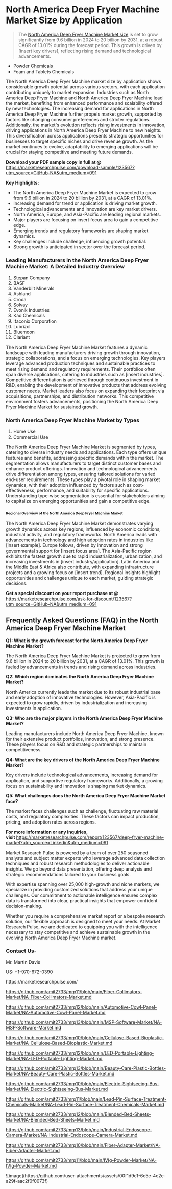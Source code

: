 <h1>North America Deep Fryer Machine Market&nbsp;Size by Application</h1><blockquote><p>The <a href="https://marketresearchpulse.com/download-sample/123567?utm_source=GitHub-NA&amp;utm_medium=091">North America Deep Fryer Machine Market size</a> is set to grow significantly from 9.6 billion in 2024 to 20 billion by 2031, at a robust CAGR of 13.01% during the forecast period. This growth is driven by [insert key drivers], reflecting rising demand and technological advancements.</p></blockquote><ul><li>Powder Chemicals<li> Foam and Tablets Chemicals</li></ul><p>The North America Deep Fryer Machine market size by application shows considerable growth potential across various sectors, with each application contributing uniquely to market expansion. Industries such as North America Deep Fryer Machine and North America Deep Fryer Machine lead the market, benefiting from enhanced performance and scalability offered by new technologies. The increasing demand for applications in North America Deep Fryer Machine further propels market growth, supported by factors like changing consumer preferences and stricter regulations. Additionally, the market's evolution reflects rising investments in innovation, driving applications in North America Deep Fryer Machine to new heights. This diversification across applications presents strategic opportunities for businesses to target specific niches and drive revenue growth. As the market continues to evolve, adaptability to emerging applications will be crucial for staying competitive and meeting future demands.</p><p><strong>Download your PDF sample copy in full at @ </strong><a href="https://marketresearchpulse.com/download-sample/123567?utm_source=GitHub-NA&amp;utm_medium=091">https://marketresearchpulse.com/download-sample/123567?utm_source=GitHub-NA&amp;utm_medium=091</a></p><p><strong>Key Highlights: </strong></p><ul><li>The North America Deep Fryer Machine Market is expected to grow from 9.6 billion in 2024 to 20 billion by 2031, at a CAGR of 13.01%.</li><li>Increasing demand for trend or application is driving market growth.</li><li>Technological advancements and innovation are key market drivers.</li><li>North America, Europe, and Asia-Pacific are leading regional markets.</li><li>Major players are focusing on insert focus area to gain a competitive edge.</li><li>Emerging trends and regulatory frameworks are shaping market dynamics.</li><li>Key challenges include challenge, influencing growth potential.</li><li>Strong growth is anticipated in sector over the forecast period.</li></ul><h3>Leading Manufacturers in the North America Deep Fryer Machine Market: A Detailed Industry Overview</h3><ol><li>Stepan Company</li><li>BASF</li><li>Vanderbilt Minerals</li><li>Ashland</li><li>Croda</li><li>Solvay</li><li>Evonik Industries</li><li>Kao Chemicals</li><li>Itaconix Corporation</li><li>Lubrizol</li><li>Bluemoon</li><li>Clariant</li></ol><div class="flex max-w-full flex-col flex-grow"><div class="min-h-8 text-message flex w-full flex-col items-end gap-2 whitespace-normal break-words [.text-message+&amp;]:mt-5" dir="auto" data-message-author-role="assistant" data-message-id="fd8432e4-4910-450d-b182-61b7bfb0a01f" data-message-model-slug="gpt-4o"><div class="flex w-full flex-col gap-1 empty:hidden first:pt-[3px]"><div class="markdown prose w-full break-words dark:prose-invert light"><p>The North America Deep Fryer Machine Market features a dynamic landscape with leading manufacturers driving growth through innovation, strategic collaborations, and a focus on emerging technologies. Key players leverage advanced production techniques and sustainable practices to meet rising demand and regulatory requirements. Their portfolios often span diverse applications, catering to industries such as [insert industries]. Competitive differentiation is achieved through continuous investment in R&amp;D, enabling the development of innovative products that address evolving customer needs. Market leaders also focus on expanding their footprint via acquisitions, partnerships, and distribution networks. This competitive environment fosters advancements, positioning the North America Deep Fryer Machine Market for sustained growth.</p></div></div></div></div><h3>North America Deep Fryer Machine Market by Types</h3><ol><li>Home Use<li> Commercial Use</li></ol><div class="flex max-w-full flex-col flex-grow"><div class="min-h-8 text-message flex w-full flex-col items-end gap-2 whitespace-normal break-words [.text-message+&amp;]:mt-5" dir="auto" data-message-author-role="assistant" data-message-id="084470be-0bb7-4664-bddf-5156b4f41249" data-message-model-slug="gpt-4o-mini"><div class="flex w-full flex-col gap-1 empty:hidden first:pt-[3px]"><div class="markdown prose w-full break-words dark:prose-invert light"><p>The North America Deep Fryer Machine Market is segmented by types, catering to diverse industry needs and applications. Each type offers unique features and benefits, addressing specific demands within the market. The segmentation allows manufacturers to target distinct customer bases and enhance product offerings. Innovation and technological advancements drive differentiation among types, ensuring tailored solutions for varied end-user requirements. These types play a pivotal role in shaping market dynamics, with their adoption influenced by factors such as cost-effectiveness, performance, and suitability for specific applications. Understanding type-wise segmentation is essential for stakeholders aiming to capitalize on emerging opportunities and gain a competitive edge.</p></div></div></div></div><h3><span style="font-size: 11px;">Regional Overview of the North America Deep Fryer Machine Market</span></h3><div class="flex max-w-full flex-col flex-grow"><div class="min-h-8 text-message flex w-full flex-col items-end gap-2 whitespace-normal break-words [.text-message+&amp;]:mt-5" dir="auto" data-message-author-role="assistant" data-message-id="e9038762-ce64-4e30-91c9-9bd413514231" data-message-model-slug="gpt-4o-mini"><div class="flex w-full flex-col gap-1 empty:hidden first:pt-[3px]"><div class="markdown prose w-full break-words dark:prose-invert light"><p>The North America Deep Fryer Machine Market demonstrates varying growth dynamics across key regions, influenced by economic conditions, industrial activity, and regulatory frameworks. North America leads with advancements in technology and high adoption rates in industries like [insert example]. Europe follows, driven by innovation and strong governmental support for [insert focus area]. The Asia-Pacific region exhibits the fastest growth due to rapid industrialization, urbanization, and increasing investments in [insert industry/application]. Latin America and the Middle East &amp; Africa also contribute, with expanding infrastructure projects and a growing focus on [insert trend]. Regional insights highlight opportunities and challenges unique to each market, guiding strategic decisions.</p></div></div></div></div><p><strong>Get a special discount on your report purchase at @ </strong><a href="https://marketresearchpulse.com/ask-for-discount/123567?utm_source=GitHub-NA&amp;utm_medium=091">https://marketresearchpulse.com/ask-for-discount/123567?utm_source=GitHub-NA&amp;utm_medium=091</a></p><h2>Frequently Asked Questions (FAQ) in the North America Deep Fryer Machine Market</h2><p><strong>Q1: What is the growth forecast for the North America Deep Fryer Machine Market?</strong></p><p>The North America Deep Fryer Machine Market is projected to grow from 9.6 billion in 2024 to 20 billion by 2031, at a CAGR of 13.01%. This growth is fueled by advancements in trends and rising demand across industries.</p><p><strong>Q2: Which region dominates the North America Deep Fryer Machine Market?</strong></p><p>North America currently leads the market due to its robust industrial base and early adoption of innovative technologies. However, Asia-Pacific is expected to grow rapidly, driven by industrialization and increasing investments in application.</p><p><strong>Q3: Who are the major players in the North America Deep Fryer Machine Market?</strong></p><p>Leading manufacturers include North America Deep Fryer Machine, known for their extensive product portfolios, innovation, and strong presence. These players focus on R&amp;D and strategic partnerships to maintain competitiveness.</p><p><strong>Q4: What are the key drivers of the North America Deep Fryer Machine Market?</strong></p><p>Key drivers include technological advancements, increasing demand for application, and supportive regulatory frameworks. Additionally, a growing focus on sustainability and innovation is shaping market dynamics.</p><p><strong>Q5: What challenges does the North America Deep Fryer Machine Market face?</strong></p><p>The market faces challenges such as challenge, fluctuating raw material costs, and regulatory complexities. These factors can impact production, pricing, and adoption rates across regions.</p><p><strong>For more information or any inquiries, visit&nbsp;</strong><a href="https://marketresearchpulse.com/report/123567/deep-fryer-machine-market?utm_source=Linkedin&utm_medium=091">https://marketresearchpulse.com/report/123567/deep-fryer-machine-market?utm_source=Linkedin&utm_medium=091</a></p><p>Market Research Pulse is powered by a team of over 250 seasoned analysts and subject matter experts who leverage advanced data collection techniques and robust research methodologies to deliver actionable insights. We go beyond data presentation, offering deep analysis and strategic recommendations tailored to your business goals.</p><p>With expertise spanning over 25,000 high-growth and niche markets, we specialize in providing customized solutions that address your unique challenges. Our commitment to actionable intelligence ensures complex data is transformed into clear, practical insights that empower confident decision-making.</p><p>Whether you require a comprehensive market report or a bespoke research solution, our flexible approach is designed to meet your needs. At Market Research Pulse, we are dedicated to equipping you with the intelligence necessary to stay competitive and achieve sustainable growth in the evolving North America Deep Fryer Machine market.</p><h3><strong>Contact Us-</strong></h3><p>Mr. Martin Davis</p><p>US: +1-970-672-0390</p><p>https://marketresearchpulse.com/</p><p><a href="https://github.com/amit2733/mrp11/blob/main/Fiber-Collimators-Market/NA-Fiber-Collimators-Market.md">https://github.com/amit2733/mrp11/blob/main/Fiber-Collimators-Market/NA-Fiber-Collimators-Market.md</a></p><p><a href="https://github.com/amit2733/mrp12/blob/main/Automotive-Cowl-Panel-Market/NA-Automotive-Cowl-Panel-Market.md">https://github.com/amit2733/mrp12/blob/main/Automotive-Cowl-Panel-Market/NA-Automotive-Cowl-Panel-Market.md</a></p><p><a href="https://github.com/amit2733/mrp13/blob/main/MSP-Software-Market/NA-MSP-Software-Market.md">https://github.com/amit2733/mrp13/blob/main/MSP-Software-Market/NA-MSP-Software-Market.md</a></p><p><a href="https://github.com/amit2733/mrp10/blob/main/Cellulose-Based-Bioplastic-Market/NA-Cellulose-Based-Bioplastic-Market.md">https://github.com/amit2733/mrp10/blob/main/Cellulose-Based-Bioplastic-Market/NA-Cellulose-Based-Bioplastic-Market.md</a></p><p><a href="https://github.com/amit2733/mrp12/blob/main/LED-Portable-Lighting-Market/NA-LED-Portable-Lighting-Market.md">https://github.com/amit2733/mrp12/blob/main/LED-Portable-Lighting-Market/NA-LED-Portable-Lighting-Market.md</a></p><p><a href="https://github.com/amit2733/mrp13/blob/main/Beauty-Care-Plastic-Bottles-Market/NA-Beauty-Care-Plastic-Bottles-Market.md">https://github.com/amit2733/mrp13/blob/main/Beauty-Care-Plastic-Bottles-Market/NA-Beauty-Care-Plastic-Bottles-Market.md</a></p><p><a href="https://github.com/amit2733/mrp10/blob/main/Electric-Sightseeing-Bus-Market/NA-Electric-Sightseeing-Bus-Market.md">https://github.com/amit2733/mrp10/blob/main/Electric-Sightseeing-Bus-Market/NA-Electric-Sightseeing-Bus-Market.md</a></p><p><a href="https://github.com/amit2733/mrp11/blob/main/Lead-Pin-Surface-Treatment-Chemicals-Market/NA-Lead-Pin-Surface-Treatment-Chemicals-Market.md">https://github.com/amit2733/mrp11/blob/main/Lead-Pin-Surface-Treatment-Chemicals-Market/NA-Lead-Pin-Surface-Treatment-Chemicals-Market.md</a></p><p><a href="https://github.com/amit2733/mrp12/blob/main/Blended-Bed-Sheets-Market/NA-Blended-Bed-Sheets-Market.md">https://github.com/amit2733/mrp12/blob/main/Blended-Bed-Sheets-Market/NA-Blended-Bed-Sheets-Market.md</a></p><p><a href="https://github.com/amit2733/mrp13/blob/main/Industrial-Endoscope-Camera-Market/NA-Industrial-Endoscope-Camera-Market.md">https://github.com/amit2733/mrp13/blob/main/Industrial-Endoscope-Camera-Market/NA-Industrial-Endoscope-Camera-Market.md</a></p><p><a href="https://github.com/amit2733/mrp10/blob/main/Fiber-Adapter-Market/NA-Fiber-Adapter-Market.md">https://github.com/amit2733/mrp10/blob/main/Fiber-Adapter-Market/NA-Fiber-Adapter-Market.md</a></p><p><a href="https://github.com/amit2733/mrp11/blob/main/IVIg-Powder-Market/NA-IVIg-Powder-Market.md">https://github.com/amit2733/mrp11/blob/main/IVIg-Powder-Market/NA-IVIg-Powder-Market.md</a></p>
![image](https://github.com/user-attachments/assets/00f1d9c1-6c5e-4c2e-a29f-aac2f0f0073f)
